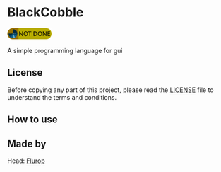 # BlackCobble

[<img alt="Status" src="https://raw.githubusercontent.com/Orbinuity/.github/main/status/not_done.png" width="100" height="25">]()

A simple programming language for gui

## License

Before copying any part of this project, please read the [LICENSE](./LICENSE) file to understand the terms and conditions.

## How to use

## Made by

Head: [Flurop](https://github.com/Flurop)